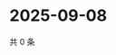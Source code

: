 # 2025-09-08

共 0 条

<!-- BEGIN ZHIHUVIDEO -->
<!-- 最后更新时间 Mon Sep 08 2025 21:24:17 GMT+0800 (China Standard Time) -->

<!-- END ZHIHUVIDEO -->

